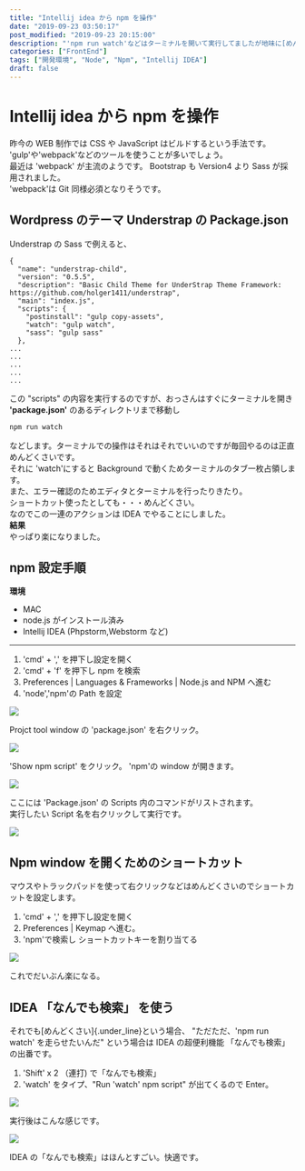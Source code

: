 ```yaml
---
title: "Intellij idea から npm を操作"
date: "2019-09-23 03:50:17"
post_modified: "2019-09-23 20:15:00"
description: "'npm run watch'などはターミナルを開いて実行してましたが地味に[めんどくさい]{.under_line}のでIDEA側で操作するようにした。"
categories: ["FrontEnd"]
tags: ["開発環境", "Node", "Npm", "Intellij IDEA"]
draft: false
---
```


# Intellij idea から npm を操作

昨今の WEB 制作では CSS や JavaScript はビルドするという手法です。\
'gulp'や'webpack'などのツールを使うことが多いでしょう。\
最近は 'webpack' が主流のようです。
Bootstrap も Version4 より Sass が採用されました。\
'webpack'は Git 同様必須となりそうです。

## Wordpress のテーマ Understrap の Package.json

Understrap の Sass で例えると、

```source
{
  "name": "understrap-child",
  "version": "0.5.5",
  "description": "Basic Child Theme for UnderStrap Theme Framework: https://github.com/holger1411/understrap",
  "main": "index.js",
  "scripts": {
    "postinstall": "gulp copy-assets",
    "watch": "gulp watch",
    "sass": "gulp sass"
  },
...
...
...
...
...
```

この "scripts" の内容を実行するのですが、おっさんはすぐにターミナルを開き
**'package.json'** のあるディレクトリまで移動し

```bash
npm run watch
```

などします。ターミナルでの操作はそれはそれでいいのですが毎回やるのは正直めんどくさいです。\
それに 'watch'にすると Background で動くためターミナルのタブ一枚占領します。\
また、エラー確認のためエディタとターミナルを行ったりきたり。\
ショートカット使ったとしても・・・めんどくさい。\
なのでこの一連のアクションは IDEA でやることにしました。\
**結果**\
やっぱり楽になりました。

## npm 設定手順

**環境**

- MAC
- node.js がインストール済み
- Intellij IDEA (Phpstorm,Webstorm など)

---

1. 'cmd' + ',' を押下し設定を開く
2. 'cmd' + 'f' を押下し npm を検索
3. Preferences \| Languages & Frameworks \| Node.js and NPM へ進む
4. 'node','npm'の Path を設定

![](images/Screen-Shot-2019-09-22-at-15.59.10.png)

Projct tool window の 'package.json' を右クリック。

![](images/Screen-Shot-2019-09-22-at-16.02.55.png)

'Show npm script' をクリック。 'npm'の window が開きます。

![](images/Screen-Shot-2019-09-22-at-16.04.14.png)

ここには 'Package.json' の Scripts 内のコマンドがリストされます。\
実行したい Script 名を右クリックして実行です。

![](images/Screen-Shot-2019-09-22-at-16.07.39.png)

## Npm window を開くためのショートカット

マウスやトラックパッドを使って右クリックなどはめんどくさいのでショートカットを設定します。

1. 'cmd' + ',' を押下し設定を開く
2. Preferences \| Keymap へ進む。
3. 'npm'で検索し ショートカットキーを割り当てる

![](images/Screen-Shot-2019-09-22-at-16.12.21.png)

これでだいぶん楽になる。

## IDEA 「なんでも検索」 を使う

それでも[めんどくさい]{.under_line}という場合、
"ただただ、'npm run watch' を走らせたいんだ" という場合は IDEA の超便利機能
「なんでも検索」の出番です。

1. 'Shift' x 2 （連打) で「なんでも検索」
2. 'watch' をタイプ、"Run 'watch' npm script" が出てくるので Enter。

![](images/Screen-Shot-2019-09-22-at-16.23.03.png)

実行後はこんな感じです。

![](images/Screen-Shot-2019-09-22-at-16.37.22.png)

IDEA の「なんでも検索」はほんとすごい。快適です。
